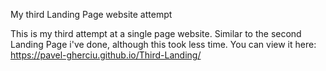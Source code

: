 My third Landing Page website attempt

This is my third attempt at a single page website. Similar to the second Landing Page i've done, although this took less time. You can view it here: https://pavel-gherciu.github.io/Third-Landing/
